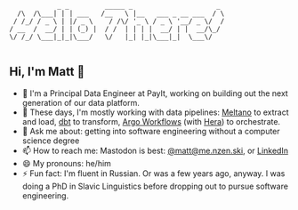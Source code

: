 
```
            _ _         _____ _                     _ 
  /\  /\___| | | ___   /__   \ |__   ___ _ __ ___  / \
 / /_/ / _ \ | |/ _ \    / /\/ '_ \ / _ \ '__/ _ \/  /
/ __  /  __/ | | (_) |  / /  | | | |  __/ | |  __/\_/ 
\/ /_/ \___|_|_|\___/   \/   |_| |_|\___|_|  \___\/   
                                                      
```



## Hi, I'm Matt 👋

* 💼 I'm a Principal Data Engineer at PayIt, working on building out the next generation of our data platform.
* 🌱 These days, I'm mostly working with data pipelines: [Meltano](https://meltano.com/) to extract and load, [dbt](https://www.getdbt.com/) to transform, [Argo Workflows](https://argoproj.github.io/argo-workflows/) (with [Hera](https://hera.readthedocs.io/en/latest/)) to orchestrate.
* 💬 Ask me about: getting into software engineering without a computer science degree
* 📫 How to reach me: Mastodon is best: [@matt@me.nzen.ski](https://me.nzen.ski/@matt), or [LinkedIn](https://www.linkedin.com/in/menzenski/)
* 😄 My pronouns: he/him
* ⚡ Fun fact: I'm fluent in Russian. Or was a few years ago, anyway. I was doing a PhD in Slavic Linguistics before dropping out to pursue software engineering.

<!--
**menzenski/menzenski** is a ✨ _special_ ✨ repository because its `README.md` (this file) appears on your GitHub profile.

Here are some ideas to get you started:

- 🔭 I’m currently working on ...
- 🌱 I’m currently learning ...
- 👯 I’m looking to collaborate on ...
- 🤔 I’m looking for help with ...
- 💬 Ask me about ...
- 📫 How to reach me: ...
- 😄 Pronouns: ...
- ⚡ Fun fact: ...
-->
